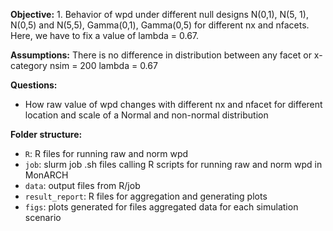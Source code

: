 **Objective:** 1. Behavior of wpd under different null designs N(0,1), N(5, 1), N(0,5) and N(5,5), Gamma(0,1), Gamma(0,5) for different nx and nfacets. Here, we have to fix a value of lambda = 0.67.

**Assumptions:** There is no difference in distribution between any facet or x-category
nsim = 200
lambda = 0.67

**Questions:** 
 - How raw value of wpd changes with different nx and nfacet for different location and scale of a Normal and non-normal distribution

**Folder structure:**  
 - `R`:  R files for running raw and norm wpd  
 - `job`:  slurm job .sh files calling R scripts for running raw and norm wpd in MonARCH  
 - `data`:  output files from R/job  
 - `result_report`: R files for aggregation and generating plots  
 - `figs`: plots generated for files aggregated data for each simulation scenario  



